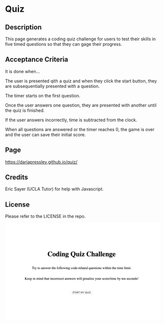 # Quiz

## Description

This page generates a coding quiz challenge for users to test their skills in five timed questions so that they can gage their progress.

## Acceptance Criteria

It is done when...

The user is presented qith a quiz and when they click the start button, they are subsequentially presented with a question.

The timer starts on the first question.

Once the user answers one question, they are presented with another until the quiz is finished.

If the user answers incorrectly, time is subtracted from the clock.

When all questions are answered or the timer reaches 0, the game is over and the user can save their initial score.

## Page

https://dariapressley.github.io/quiz/

## Credits

Eric Sayer (UCLA Tutor) for help with Javascript.

## License

Please refer to the LICENSE in the repo.

![Alt text](coding-quiz.png)
